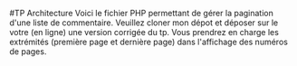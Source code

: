 #TP Architecture
Voici le fichier PHP permettant de gérer la pagination d'une liste de commentaire.
Veuillez cloner mon dépot et déposer sur le votre (en ligne) une version corrigée du tp.
Vous prendrez en charge les extrémités (première page et dernière page) dans l'affichage des numéros de pages.
